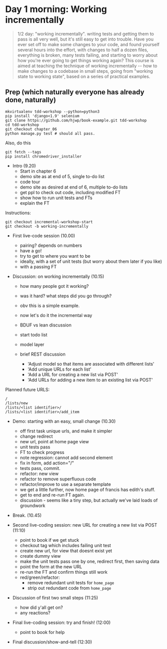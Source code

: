
# Day 1 morning: Working incrementally

> 1/2 day: "working incrementally".  writing tests and getting them to pass is
> all very well, but it's still easy to get into trouble.  Have you ever set
> off to make some changes to your code, and found yourself several hours into
> the effort, with changes to half a dozen files, everything is broken, many
> tests failing, and starting to worry about how you're ever going to get
> things working again?  This course is aimed at teaching the technique of
> working incrementally -- how to make changes to a codebase in small steps,
> going from "working state to working state", based on a series of practical
> examples.

## Prep (which naturally everyone has already done, naturally)

```
mkvirtualenv tdd-workshop --python=python3
pip install 'django<1.9' selenium
git clone https://github.com/hjwp/book-example.git tdd-workshop
cd tdd-workshop
git checkout chapter_06
python manage.py test # should all pass.
```

Also, do this

```
git fetch --tags
pip install chromedriver_installer
```


* Intro (9.20)
  - Start in chapter 6
  - demo site as at end of 5, single to-do list
  - code tour
  - demo site as desired at end of 6, multiple to-do lists
  - get ppl to check out code, including modified FT
  - show how to run unit tests and FTs
  - explain the FT


Instructions:

    git checkout incremental-workshop-start
    git checkout -b working-incrementally



* First live-code session (10.00)
  - pairing? depends on numbers
  - have a go!
  - try to get to where you want to be
  - ideally, with a set of unit tests (but worry about them later if you like)
  - with a passing FT




* Discussion: on working incrementally (10.15)
  - how many people got it working?
  - was it hard?  what steps did you go through?
  - obv this is a simple example.
  - now let's do it the incremental way
  - BDUF vs lean discussion
  - start todo list
  - model layer
  - brief REST discussion

    * 'Adjust model so that items are associated with different lists'
    * 'Add unique URLs for each list'
    * 'Add a URL for creating a new list via POST'
    * 'Add URLs for adding a new item to an existing list via POST'


Planned future URLS:

    / 
    /lists/new
    /lists/<list identifier>/
    /lists/<list identifier>/add_item


* Demo: starting with an easy, small change (10.30)
  * off first task unique urls, and make it simpler
  * change redirect
  * new url, point at home page view
  * unit tests pass
  * FT to check progress
  * note regression: cannot add second element
  * fix in form, add action="/"
  * tests pass, commit.
  * refactor: new view
  * refactor to remove superfluous code
  * refactor/improve to use a separate template
  * we get a little further, now home page of francis has edith's stuff.
  * get to end and re-run FT again.
  * discussion - seems like a tiny step, but actually we've laid loads of groundwork

* Break. (10.45)

* Second live-coding session: new URL for creating a new list via POST (11:10)
  * point to book if we get stuck
  * checkout tag which includes failing unit test
  * create new url, for view that doesnt exist yet
  * create dummy view
  * make the unit tests pass one by one, redirect first, then saving data
  * point the form at the new URL
  * re-run the FT and confirm things still work
  * red/green/refactor:
    - remove redundant unit tests for `home_page`
    - strip out redundant code from `home_page`


* Discussion of first two small steps (11:25)
  - how did y'all get on?
  - any reactions?

* Final live-coding session:  try and finish! (12:00)
  - point to book for help

* Final discussion/show-and-tell (12:30)


